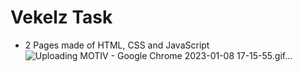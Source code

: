 # Vekelz Task
- 2 Pages made of HTML, CSS and JavaScript
![Uploading MOTIV - Google Chrome 2023-01-08 17-15-55.gif…]()

